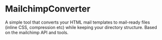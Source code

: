 # MailchimpConverter
A simple tool that converts your HTML mail templates to mail-ready files (inline CSS, compression etc) while keeping your directory structure. Based on the mailchimp API and tools.
